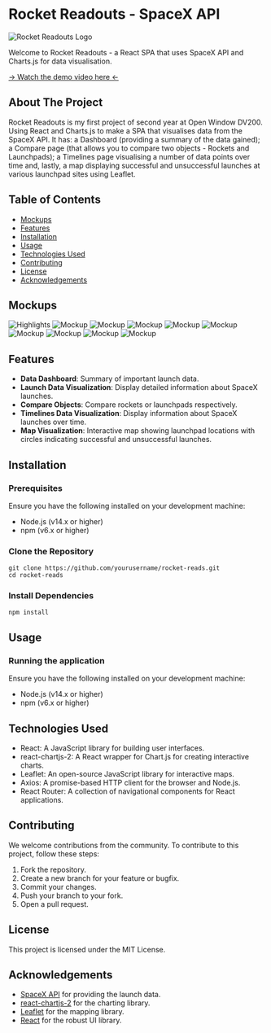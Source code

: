 # Rocket Readouts - SpaceX API
![Rocket Readouts Logo](/mockups/CoverImg2.jpg)

Welcome to Rocket Readouts - a React SPA that uses SpaceX API and Charts.js for data visualisation.

[→ Watch the demo video here ←](https://drive.google.com/drive/folders/1pgwiqK6Xl5UIjlQxDsytpfogpVvypRoE?usp=drive_link)



## About The Project

Rocket Readouts is my first project of second year at Open Window DV200. Using React and Charts.js to make a SPA that visualises data from the SpaceX API. It has: a Dashboard (providing a summary of the data gained); a Compare page (that allows you to compare two objects - Rockets and Launchpads); a Timelines page visualising a number of data points over time and, lastly, a map displaying successful and unsuccessful launches at various launchpad sites using Leaflet.
 
## Table of Contents
- [Mockups](#mockups)
- [Features](#features)
- [Installation](#installation)
- [Usage](#usage)
- [Technologies Used](#technologies-used)
- [Contributing](#contributing)
- [License](#license)
- [Acknowledgements](#acknowledgements)

## Mockups
![Highlights](/mockups/mockMain.png)
![Mockup](/mockups/mockup1.png)
![Mockup](/mockups/mockup2.png)
![Mockup](/mockups/mockup3.png)
![Mockup](/mockups/mockup4.png)
![Mockup](/mockups/mockup5.png)
![Mockup](/mockups/mockup6.png)
![Mockup](/mockups/mockup7.png)
![Mockup](/mockups/mockup8.png)
![Mockup](/mockups/mockup9.png)

## Features

- **Data Dashboard**: Summary of important launch data.
- **Launch Data Visualization**: Display detailed information about SpaceX launches.
- **Compare Objects**: Compare rockets or launchpads respectively.
- **Timelines Data Visualization**: Display information about SpaceX launches over time.
- **Map Visualization**: Interactive map showing launchpad locations with circles indicating successful and unsuccessful launches.


## Installation

### Prerequisites

Ensure you have the following installed on your development machine:

- Node.js (v14.x or higher)
- npm (v6.x or higher)

### Clone the Repository

```
git clone https://github.com/yourusername/rocket-reads.git
cd rocket-reads
```

### Install Dependencies
```
npm install
```

## Usage

### Running the application

Ensure you have the following installed on your development machine:

- Node.js (v14.x or higher)
- npm (v6.x or higher)

## Technologies Used
- React: A JavaScript library for building user interfaces.
- react-chartjs-2: A React wrapper for Chart.js for creating interactive charts.
- Leaflet: An open-source JavaScript library for interactive maps.
- Axios: A promise-based HTTP client for the browser and Node.js.
- React Router: A collection of navigational components for React applications.

## Contributing
We welcome contributions from the community. To contribute to this project, follow these steps:

1. Fork the repository.
2. Create a new branch for your feature or bugfix.
3. Commit your changes.
4. Push your branch to your fork.
5. Open a pull request.

## License 
This project is licensed under the MIT License.

## Acknowledgements

- [SpaceX API](https://github.com/r-spacex/SpaceX-API) for providing the launch data.
- [react-chartjs-2](https://github.com/reactchartjs/react-chartjs-2) for the charting library.
- [Leaflet](https://leafletjs.com/) for the mapping library.
- [React](https://reactjs.org/) for the robust UI library.


